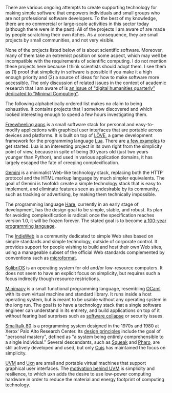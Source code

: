 There are various ongoing attempts to create supporting technology for making simple software that empowers individuals and small groups who are not professional software developers. To the best of my knowledge, there are no commercial or large-scale activities in this sector today (although there were in the past). All of the projects I am aware of are made by people scratching their own itches. As a consequence, they are small projects by small communities, and not very visible.

None of the projects listed below of is about scientific software. Moreover, many of them take an extremist position on some aspect, which may well be incompatible with the requirements of scientific computing. I do not mention these projects here because I think scientists should adopt them. I see them as (1) proof that simplicity in software is possible if you make it a high enough priority and (2) a source of ideas for how to make software more accessible. The only discussion of related issues in the context of academic research that I am aware of is [an issue of "digital humanities quarterly" dedicated to "Minimal Computing"](http://digitalhumanities.org/dhq/vol/16/2/index.html).

The following alphabetically ordered list makes no claim to being exhaustive. It contains projects that I somehow discovered and which looked interesting enough to spend a few hours investigating them.

[Freewheeling apps](https://akkartik.name/freewheeling/) is a small software stack for personal and easy-to-modify applications with graphical user interfaces that are portable across devices and platforms. It is built on top of [LÖVE](https://love2d.org/), a game development framework for the programming language [Lua](https://www.lua.org/). There are [a few examples](https://akkartik.itch.io/) to get started. Lua is an interesting project in its own right from the simplicity point of view, because in spite of being 30 years old (just two years younger than Python), and used in various application domains, it has largely escaped the fate of creeping complexification.

[Gemini](https://gemini.circumlunar.space/) is a minimalist Web-like technology stack, replacing both the HTTP protocol and the HTML markup language by much simpler equivalents. The goal of Gemini is twofold: create a simple technology stack that is easy to implement, and eliminate features seen as undesirable by its community, such as tracking or advertising, by making them technically impossible.

The programming language [Hare](https://harelang.org/), currently in an early stage of development, has the design goal to be simple, stable, and robust. Its plan for avoiding complexification is radical: once the specification reaches version 1.0, it will be frozen forever. The stated goal is to become [a 100-year programming language](https://harelang.org/blog/2023-11-08-100-year-language/).

The [IndieWeb](https://indieweb.org/) is a community dedicated to simple Web sites based on simple standards and simple technology, outside of corporate control. It provides support for people wishing to build and host their own Web sites, using a manageable subset of the official Web standards complemented by conventions such as [microformat](https://indieweb.org/microformats).

[KolibriOS](https://kolibrios.org/en/) is an operating system for old and/or low-resource computers. It does not seem to have an explicit focus on simplicity, but requires such a focus indirectly though resource restrictions.

[Minimacy](https://minimacy.net/) is a small functional programming language, resembling [OCaml](https://ocaml.org/) with its own virtual machine and standard library. It runs inside a host operating system, but is meant to be usable without any operating system in the long run. The goal is to have a technology stack that a single software engineer can understand in its entirety, and build applications on top of it without fearing bad surprises such as [software collapse](Software%20collapse.md) or security issues.

[Smalltalk 80](https://dl.acm.org/doi/10.5555/273) is a programming system designed in the 1970s and 1980 at Xerox' Palo Alto Research Center. Its [design principles](https://www.cs.virginia.edu/~evans/cs655/readings/smalltalk.html) include the goal of "personal mastery", defined as "a system being entirely comprehensible to a single individual." Several descendants, such as [Squeak](https://squeak.org/) and [Pharo](https://pharo.org/), are still actively developed and used, but only [Cuis](https://cuis.st/) has maintained the focus on simplicity.

[UVM](https://github.com/maximecb/uvm) and [Uxn](https://100r.co/site/uxn.html) are small and portable virtual machines that support graphical user interfaces. The [motivation behind UVM](https://github.com/maximecb/uvm/blob/main/doc/vision.md) is simplicity and resilience, to which uxn adds the desire to use low-power computing hardware in order to reduce the material and energy footprint of computing technology.
